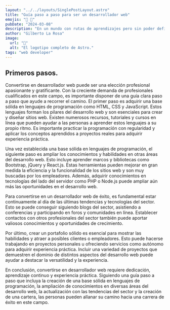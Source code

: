 ```yaml
---
layout: "../../layouts/SinglePostLayout.astro"
title: "Guía paso a paso para ser un desarrollador web"
emojis: "💪 💯"
pubDate: "2024-03-08"
description: "En un mundo con rutas de aprendizajes pero sin poder definirse por cual tomar..."
author: "Gilberto La Rosa"
image:
  url: "📝"
  alt: "El logotipo completo de Astro."
tags: "web developer"
---
```


## Primeros pasos.

Convertirse en desarrollador web puede ser una elección profesional apasionante y gratificante. Con la creciente demanda de profesionales cualificados en este campo, es importante disponer de una guía clara paso a paso que ayude a recorrer el camino. El primer paso es adquirir una base sólida en lenguajes de programación como HTML, CSS y JavaScript. Estos lenguajes forman los pilares del desarrollo web y son esenciales para crear y diseñar sitios web. Existen numerosos recursos, tutoriales y cursos en línea que pueden ayudar a las personas a aprender estos lenguajes a su propio ritmo. Es importante practicar la programación con regularidad y aplicar los conceptos aprendidos a proyectos reales para adquirir experiencia práctica.

Una vez establecida una base sólida en lenguajes de programación, el siguiente paso es ampliar los conocimientos y habilidades en otras áreas del desarrollo web. Esto incluye aprender marcos y bibliotecas como Bootstrap, jQuery y React.js. Estas herramientas pueden mejorar en gran medida la eficiencia y la funcionalidad de los sitios web y son muy buscadas por los empleadores. Además, adquirir conocimientos en tecnologías del lado del servidor como PHP o Node.js puede ampliar aún más las oportunidades en el desarrollo web.

Para convertirse en un desarrollador web de éxito, es fundamental estar continuamente al día de las últimas tendencias y tecnologías del sector. Esto se puede conseguir siguiendo blogs del sector, asistiendo a conferencias y participando en foros y comunidades en línea. Establecer contactos con otros profesionales del sector también puede aportar valiosos conocimientos y oportunidades de crecimiento.

Por último, crear un portafolio sólido es esencial para mostrar las habilidades y atraer a posibles clientes o empleadores. Esto puede hacerse trabajando en proyectos personales u ofreciendo servicios como autónomo para adquirir experiencia práctica. Incluir una variedad de proyectos que demuestren el dominio de distintos aspectos del desarrollo web puede ayudar a destacar la versatilidad y la experiencia.

En conclusión, convertirse en desarrollador web requiere dedicación, aprendizaje continuo y experiencia práctica. Siguiendo una guía paso a paso que incluya la creación de una base sólida en lenguajes de programación, la ampliación de conocimientos en diversas áreas del desarrollo web, la actualización con las tendencias del sector y la creación de una cartera, las personas pueden allanar su camino hacia una carrera de éxito en este campo.
